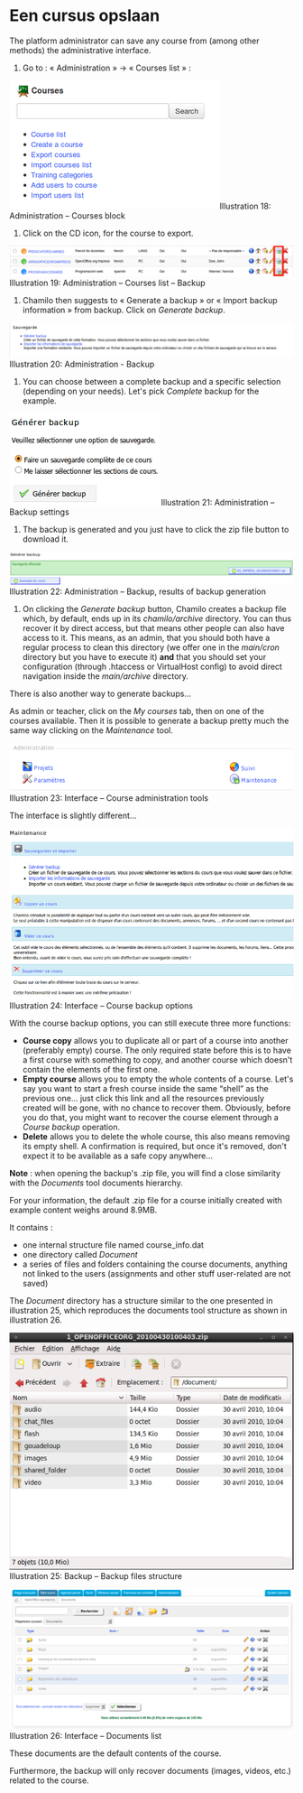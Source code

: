 # Een cursus opslaan

The platform administrator can save any course from \(among other methods\) the administrative interface.

1. Go to : « Administration » → « Courses list » :

![](../../../.gitbook/assets/images13%20%281%29.png)Illustration 18: Administration – Courses block

1. Click on the CD icon, for the course to export.

![](../../../.gitbook/assets/graficos33%20%281%29.png)Illustration 19: Administration – Courses list – Backup

1. Chamilo then suggests to « Generate a backup » or « Import backup information » from backup. Click on _Generate backup_.

![](../../../.gitbook/assets/sauvegardecours_-backup.png)Illustration 20: Administration - Backup

1. You can choose between a complete backup and a specific selection \(depending on your needs\). Let's pick _Complete_ backup for the example.

![](../../../.gitbook/assets/sauvegardegenerer_-backup%20%281%29.png)Illustration 21: Administration – Backup settings

1. The backup is generated and you just have to click the zip file button to download it.

![](../../../.gitbook/assets/sauvegardebackup_-ok%20%281%29.png)Illustration 22: Administration – Backup, results of backup generation

1. On clicking the _Generate backup_ button, Chamilo creates a backup file which, by default, ends up in its _chamilo/archive_ directory. You can thus recover it by direct access, but that means other people can also have access to it. This means, as an admin, that you should both have a regular process to clean this directory \(we offer one in the _main/cron_ directory but you have to execute it\) **and** that you should set your configuration \(through .htaccess or VirtualHost config\) to avoid direct navigation inside the _main/archive_ directory.

There is also another way to generate backups...

As admin or teacher, click on the _My courses_ tab, then on one of the courses available. Then it is possible to generate a backup pretty much the same way clicking on the _Maintenance_ tool.

![](../../../.gitbook/assets/administrationmaintenance%20%281%29.png)Illustration 23: Interface – Course administration tools

The interface is slightly different...

![](../../../.gitbook/assets/proprietemaintenance%20%281%29.png)Illustration 24: Interface – Course backup options

With the course backup options, you can still execute three more functions:

* **Course copy** allows you to duplicate all or part of a course into another \(preferably empty\) course. The only required state before this is to have a first course with something to copy, and another course which doesn't contain the elements of the first one.
* **Empty course** allows you to empty the whole contents of a course. Let's say you want to start a fresh course inside the same “shell” as the previous one... just click this link and all the resources previously created will be gone, with no chance to recover them. Obviously, before you do that, you might want to recover the course element through a _Course backup_ operation.
* **Delete** allows you to delete the whole course, this also means removing its empty shell. A confirmation is required, but once it's removed, don't expect it to be available as a safe copy anywhere...

**Note** : when opening the backup's .zip file, you will find a close similarity with the _Documents_ tool documents hierarchy.

For your information, the default .zip file for a course initially created with example content weighs around 8.9MB.

It contains :

* one internal structure file named course\_info.dat
* one directory called _Document_
* a series of files and folders containing the course documents, anything not linked to the users \(assignments and other stuff user-related are not saved\)

The _Document_ directory has a structure similar to the one presented in illustration 25, which reproduces the documents tool structure as shown in illustration 26.

![](../../../.gitbook/assets/structuredoc%20%281%29.png)Illustration 25: Backup – Backup files structure

![](../../../.gitbook/assets/graficos34%20%281%29.png)Illustration 26: Interface – Documents list

These documents are the default contents of the course.

Furthermore, the backup will only recover documents \(images, videos, etc.\) related to the course.

